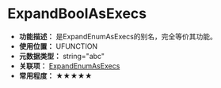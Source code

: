 ﻿# ExpandBoolAsExecs

- **功能描述：** 是ExpandEnumAsExecs的别名，完全等价其功能。
- **使用位置：** UFUNCTION
- **元数据类型：** string="abc"
- **关联项：** [ExpandEnumAsExecs](ExpandEnumAsExecs/ExpandEnumAsExecs.md)
- **常用程度：** ★★★★★
